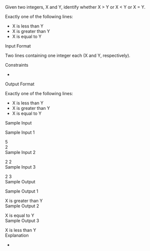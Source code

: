 Given two integers, X and Y, identify whether X > Y or X < Y  or X = Y.

Exactly one of the following lines:
- X is less than Y
- X is greater than Y
- X is equal to Y

Input Format

Two lines containing one integer each (X and Y, respectively).

Constraints

-

Output Format

Exactly one of the following lines:
- X is less than Y
- X is greater than Y
- X is equal to Y

Sample Input

Sample Input 1

5  
2  
Sample Input 2

2
2  
Sample Input 3

2
3  
Sample Output

Sample Output 1

X is greater than Y  
Sample Output 2

X is equal to Y   
Sample Output 3

X is less than Y  
Explanation

-

